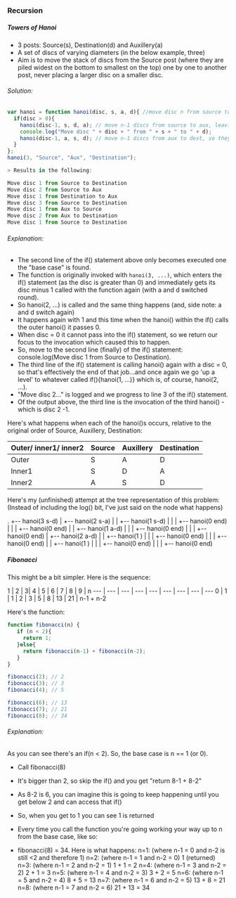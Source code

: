 ### Recursion
##### Towers of Hanoi
* 3 posts: Source(s), Destination(d) and Auxillery(a)
* A set of discs of varying diameters (in the below example, three)
* Aim is to move the stack of discs from the Source post (where they are piled widest on the bottom to smallest on the top) one by one to another post, never placing a larger disc on a smaller disc.

###### Solution:
```javascript
var hanoi = function hanoi(disc, s, a, d){ //move disc n from source to dest
  if(disc > 0){
    hanoi(disc-1, s, d, a); // move n-1 discs from source to aux, leaving the bigger one (above on dest)
    console.log("Move disc " + disc + " from " + s + " to " + d);
    hanoi(disc-1, a, s, d); // move n-1 discs from aux to dest, so they all sit on top of biggest disc, n
  }
};
hanoi(3, "Source", "Aux", "Destination");

> Results in the following:

Move disc 1 from Source to Destination
Move disc 2 from Source to Aux
Move disc 1 from Destination to Aux
Move disc 3 from Source to Destination
Move disc 1 from Aux to Source
Move disc 2 from Aux to Destination
Move disc 1 from Source to Destination
```

###### Explanation:
* The second line of the if() statement above only becomes executed one the "base case" is found.
* The function is originally invoked with `hanoi(3, ...)`, which enters the if() statement (as the disc is greater than 0) and immediately gets its disc minus 1 called with the function again (with a and d switched round).
* So hanoi(2, ...) is called and the same thing happens (and, side note: a and d switch again)
* It happens again with 1 and this time when the hanoi() within the if() calls the outer hanoi() it passes 0.
* When disc = 0 it cannot pass into the if() statement, so we return our focus to the invocation which caused this to happen.
* So, move to the second line (finally) of the if() statement: console.log(Move disc 1 from Source to Destination).
* The third line of the if() statement is calling hanoi() again with a disc = 0, so that's effectively the end of that job...and once again we go 'up a level' to whatever called if(){hanoi(1, ...)} which is, of course, hanoi(2, ...).
* "Move disc 2..." is logged and we progress to line 3 of the if() statement.
* Of the output above, the third line is the invocation of the third hanoi() - which is disc 2 -1.

Here's what happens when each of the hanoi()s occurs, relative to the original order of Source, Auxillery, Destination:


Outer/ inner1/ inner2| Source | Auxillery | Destination
--- | --- | --- | ---
Outer | S | A | D
Inner1 | S | D | A
Inner2 | A | S | D

Here's my (unfinished) attempt at the tree representation of this problem:
(Instead of including the log() bit, I've just said on the node what happens)

.
+-- hanoi(3 s-d)
|   +-- hanoi(2 s-a)
|   |   +-- hanoi(1 s-d)
|   |   |   +-- hanoi(0 end)
|   |   |   +-- hanoi(0 end)
|   |   +-- hanoi(1 a-d)
|   |   |   +-- hanoi(0 end)
|   |   |   +-- hanoi(0 end)
|   +-- hanoi(2 a-d)
|   |   +-- hanoi(1  )
|   |   |   +-- hanoi(0 end)
|   |   |   +-- hanoi(0 end)
|   |   +-- hanoi(1  )
|   |   |   +-- hanoi(0 end)
|   |   |   +-- hanoi(0 end)


##### Fibonacci
This might be a bit simpler.
Here is the sequence:

1 | 2 | 3| 4 | 5 | 6 | 7 | 8 | 9 | n
--- | --- | --- | --- | --- | --- | --- | --- | ---
0 | 1 | 1 | 2 | 3 | 5 | 8 | 13 | 21 | n-1 + n-2


Here's the function:
```javascript
function fibonacci(n) {
   if (n < 2){
     return 1;
   }else{
     return fibonacci(n-1) + fibonacci(n-2);
   }
}

fibonacci(2); // 2
fibonacci(3); // 3
fibonacci(4); // 5

fibonacci(6); // 13
fibonacci(7); // 21
fibonacci(8); // 34
```

###### Explanation:
As you can see there's an if(n < 2). So, the base case is n == 1 (or 0).

* Call fibonacci(8)
* It's bigger than 2, so skip the if() and you get "return 8-1 + 8-2"
* As 8-2 is 6, you can imagine this is going to keep happening until you get below 2 and can access that if()
* So, when you get to 1 you can see 1 is returned
* Every time you call the function you're going working your way up to n from the base case, like so:

* fibonacci(8) = 34. Here is what happens:
n=1: (where n-1 = 0 and n-2 is still <2 and therefore 1)
n=2: (where n-1 = 1 and n-2 = 0)  1 (returned)
n=3: (where n-1 = 2 and n-2 = 1)  1 + 1 = 2
n=4: (where n-1 = 3 and n-2 = 2)  2 + 1 = 3
n=5: (where n-1 = 4 and n-2 = 3)  3 + 2 = 5
n=6: (where n-1 = 5 and n-2 = 4)  8 + 5 = 13
n=7: (where n-1 = 6 and n-2 = 5)  13 + 8 = 21
n=8: (where n-1 = 7 and n-2 = 6)  21 + 13 = 34
